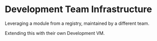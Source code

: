 # Development Team Infrastructure

Leveraging a module from a registry, maintained by a different team.

Extending this with their own Development VM.